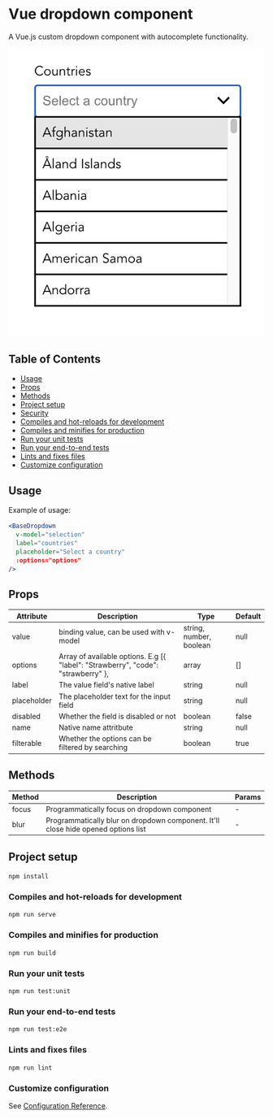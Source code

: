 # Vue dropdown component

A Vue.js custom dropdown component with autocomplete functionality.

![Dropdown appearance](./public/dropdown.jpg)

## Table of Contents

* [Usage](#usage)
* [Props](#props)
* [Methods](#methods)
* [Project setup](#project-setup)
* [Security](#security)
* [Compiles and hot-reloads for development](#compiles-and-hot-reloads-for-development)
* [Compiles and minifies for production](#compiles-and-minifies-for-production)
* [Run your unit tests](#run-your-unit-tests)
* [Run your end-to-end tests](#run-your-end-to-end-tests)
* [Lints and fixes files](#lints-and-fixes-files)
* [Customize configuration](#customize-configuration)

## Usage

Example of usage:

```jsx
<BaseDropdown
  v-model="selection"
  label="countries"
  placeholder="Select a country"
  :options="options"
/>
```

## Props

Attribute | Description | Type | Default
------------ | ------------- | ------- | ---------
value | binding value, can be used with v-model | string, number, boolean | null
options | Array of available options. E.g [{ "label": "Strawberry", "code": "strawberry" }, | array | []
label | The value field's native label | string | null
placeholder | The placeholder text for the input field | string | null
disabled | Whether the field is disabled or not | boolean | false
name | Native name attritbute | string | null
filterable | Whether the options can be filtered by searching | boolean | true

## Methods

Method | Description | Params
------------ | ------------- | -------
focus | Programmatically focus on dropdown component | -
blur | Programmatically blur on dropdown component. It'll close hide opened options list | -

## Project setup
```
npm install
```

### Compiles and hot-reloads for development
```
npm run serve
```

### Compiles and minifies for production
```
npm run build
```

### Run your unit tests
```
npm run test:unit
```

### Run your end-to-end tests
```
npm run test:e2e
```

### Lints and fixes files
```
npm run lint
```

### Customize configuration
See [Configuration Reference](https://cli.vuejs.org/config/).
